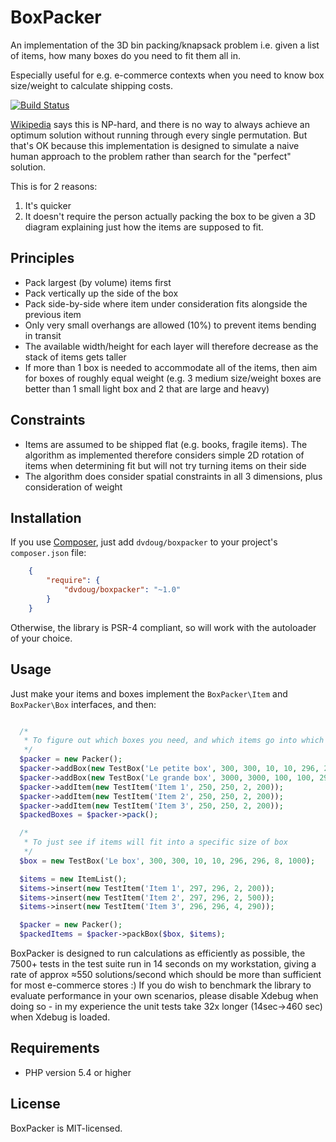 BoxPacker
=========

An implementation of the 3D bin packing/knapsack problem i.e. given a list of items, how many boxes do you need to fit
them all in.

Especially useful for e.g. e-commerce contexts when you need to know box size/weight to calculate shipping costs.

[![Build Status](https://travis-ci.org/dvdoug/BoxPacker.png)](https://travis-ci.org/dvdoug/BoxPacker)

[Wikipedia](http://en.wikipedia.org/wiki/Bin_packing_problem) says this is NP-hard, and there is no way to always
achieve an optimum solution without running through every single permutation. But that's OK because this implementation
is designed to simulate a naive human approach to the problem rather than search for the "perfect" solution.

This is for 2 reasons:

1. It's quicker
2. It doesn't require the person actually packing the box to be given a 3D diagram
   explaining just how the items are supposed to fit.

Principles
----------

 * Pack largest (by volume) items first
 * Pack vertically up the side of the box
 * Pack side-by-side where item under consideration fits alongside the previous item
 * Only very small overhangs are allowed (10%) to prevent items bending in transit
 * The available width/height for each layer will therefore decrease as the stack of items gets taller
 * If more than 1 box is needed to accommodate all of the items, then aim for boxes of roughly equal weight
   (e.g. 3 medium size/weight boxes are better than 1 small light box and 2 that are large and heavy)

Constraints
-----------

 * Items are assumed to be shipped flat (e.g. books, fragile items). The algorithm as implemented therefore considers
   simple 2D rotation of items when determining fit but will not try turning items on their side
 * The algorithm does consider spatial constraints in all 3 dimensions, plus consideration of weight

Installation
------------
If you use [Composer](http://getcomposer.org/), just add `dvdoug/boxpacker` to your project's `composer.json` file:
```json
    {
        "require": {
            "dvdoug/boxpacker": "~1.0"
        }
    }
```

Otherwise, the library is PSR-4 compliant, so will work with the autoloader of your choice.

Usage
-----
Just make your items and boxes implement the `BoxPacker\Item` and `BoxPacker\Box` interfaces, and then:

```php

  /*
   * To figure out which boxes you need, and which items go into which box
   */
  $packer = new Packer();
  $packer->addBox(new TestBox('Le petite box', 300, 300, 10, 10, 296, 296, 8, 1000));
  $packer->addBox(new TestBox('Le grande box', 3000, 3000, 100, 100, 2960, 2960, 80, 10000));
  $packer->addItem(new TestItem('Item 1', 250, 250, 2, 200));
  $packer->addItem(new TestItem('Item 2', 250, 250, 2, 200));
  $packer->addItem(new TestItem('Item 3', 250, 250, 2, 200));
  $packedBoxes = $packer->pack();

  /*
   * To just see if items will fit into a specific size of box
   */
  $box = new TestBox('Le box', 300, 300, 10, 10, 296, 296, 8, 1000);

  $items = new ItemList();
  $items->insert(new TestItem('Item 1', 297, 296, 2, 200));
  $items->insert(new TestItem('Item 2', 297, 296, 2, 500));
  $items->insert(new TestItem('Item 3', 296, 296, 4, 290));

  $packer = new Packer();
  $packedItems = $packer->packBox($box, $items);
```

BoxPacker is designed to run calculations as efficiently as possible, the 7500+ tests in the test suite run in 14
seconds on my workstation, giving a rate of approx ≈550 solutions/second which should be more than sufficient for
most e-commerce stores :) If you do wish to benchmark the library to evaluate performance in your own scenarios, please
disable Xdebug when doing so - in my experience the unit tests take 32x longer (14sec->460 sec) when Xdebug is loaded.

Requirements
------------

* PHP version 5.4 or higher

License
-------
BoxPacker is MIT-licensed. 
